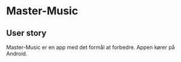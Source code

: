 # Master-Music
## User story
Master-Music er en app med det formål at forbedre. 
Appen kører på Android.
